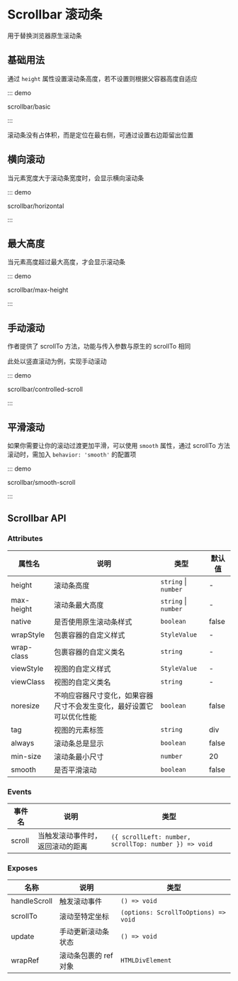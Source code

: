 # Scrollbar 滚动条

用于替换浏览器原生滚动条

## 基础用法

通过 `height` 属性设置滚动条高度，若不设置则根据父容器高度自适应

::: demo

scrollbar/basic

:::

<VpTips name="ursule">

滚动条没有占体积，而是定位在最右侧，可通过设置右边距留出位置

</VpTips>

## 横向滚动

当元素宽度大于滚动条宽度时，会显示横向滚动条

::: demo

scrollbar/horizontal

:::

## 最大高度

当元素高度超过最大高度，才会显示滚动条

::: demo

scrollbar/max-height

:::

## 手动滚动

作者提供了 scrollTo 方法，功能与传入参数与原生的 scrollTo 相同

此处以竖直滚动为例，实现手动滚动

::: demo

scrollbar/controlled-scroll

:::

## 平滑滚动

如果你需要让你的滚动过渡更加平滑，可以使用 `smooth` 属性，通过 scrollTo 方法滚动时，需加入 `behavior: 'smooth'` 的配置项

::: demo

scrollbar/smooth-scroll

:::

## Scrollbar API

### Attributes

| 属性名     | 说明                                                                 | 类型                 | 默认值 |
| ---------- | -------------------------------------------------------------------- | -------------------- | ------ |
| height     | 滚动条高度                                                           | `string` \| `number` | -      |
| max-height | 滚动条最大高度                                                       | `string` \| `number` | -      |
| native     | 是否使用原生滚动条样式                                               | `boolean`            | false  |
| wrapStyle  | 包裹容器的自定义样式                                                 | `StyleValue`         | -      |
| wrap-class | 包裹容器的自定义类名                                                 | `string`             | -      |
| viewStyle  | 视图的自定义样式                                                     | `StyleValue`         | -      |
| viewClass  | 视图的自定义类名                                                     | `string`             | -      |
| noresize   | 不响应容器尺寸变化，如果容器尺寸不会发生变化，最好设置它可以优化性能 | `boolean`            | false  |
| tag        | 视图的元素标签                                                       | `string`             | div    |
| always     | 滚动条总是显示                                                       | `boolean`            | false  |
| min-size   | 滚动条最小尺寸                                                       | `number`             | 20     |
| smooth     | 是否平滑滚动                                                         | `boolean`            | false  |

### Events

| 事件名 | 说明                             | 类型                                                  |
| ------ | -------------------------------- | ----------------------------------------------------- |
| scroll | 当触发滚动事件时，返回滚动的距离 | `({ scrollLeft: number, scrollTop: number }) => void` |

### Exposes

| 名称         | 说明                  | 类型                                 |
| ------------ | --------------------- | ------------------------------------ |
| handleScroll | 触发滚动事件          | `() => void`                         |
| scrollTo     | 滚动至特定坐标        | `(options: ScrollToOptions) => void` |
| update       | 手动更新滚动条状态    | `() => void`                         |
| wrapRef      | 滚动条包裹的 ref 对象 | `HTMLDivElement`                |
